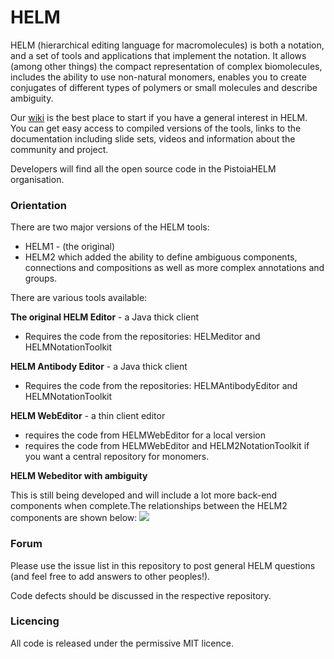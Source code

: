 # HELM #


HELM (hierarchical editing language for macromolecules) is both a notation, and a set of tools and applications that implement the notation. It allows (among other things) the compact representation of complex biomolecules, includes the ability to use non-natural monomers, enables you to create conjugates of different types of polymers or small molecules and describe ambiguity. 

Our [wiki](https://pistoiaalliance.atlassian.net/wiki/spaces/PUB/pages/8716303/HELM+Resources) is the best place to start if you have a general interest in HELM. You can get easy access to compiled versions of the tools, links to the documentation including slide sets, videos and information about the community and project. 

Developers will find all the open source code in the PistoiaHELM organisation. 


### Orientation  ###

There are two major versions of the HELM tools:

- HELM1 - (the original)
- HELM2 which added the ability to define ambiguous components, connections and compositions as well as more complex annotations and groups. 

There are various tools available:

**The original HELM Editor** - a Java thick client 

- Requires the code from the repositories: HELMeditor and HELMNotationToolkit

**HELM Antibody Editor** - a Java thick client

- Requires the code from the repositories: HELMAntibodyEditor and HELMNotationToolkit

**HELM WebEditor** - a thin client editor

- requires the code from HELMWebEditor for a local version
- requires the code from HELMWebEditor and HELM2NotationToolkit if you want a central repository for monomers. 

**HELM Webeditor with ambiguity**

This is still being developed and will include a lot more back-end components when complete.The relationships between the HELM2 components are shown below:
![](https:/images/Architecture%20Overview.png)


### Forum ###

Please use the issue list in this repository to post general HELM questions (and feel free to add answers to other peoples!). 

Code defects should be discussed in the respective repository.



### Licencing ###

All code is released under the permissive MIT licence.  